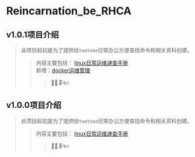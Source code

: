 # Reincarnation_be_RHCA

## v1.0.1项目介绍
> 此项目起初是为了提供给`tuotooo`日常办公方便查找命令和相关资料创建。
>>内容主要包括： [linux日常运维速查手册](basics.md)<br>
>>新增：[docker运维管理](docker_management.md)
>>>:construction::rabbit::clamp::cyclone::fire:

## v1.0.0项目介绍
> 此项目起初是为了提供给`tuotooo`日常办公方便查找命令和相关资料创建。
>>内容主要包括： [linux日常运维速查手册](basics.md)
>>>:construction::rabbit::clamp::cyclone::fire:

